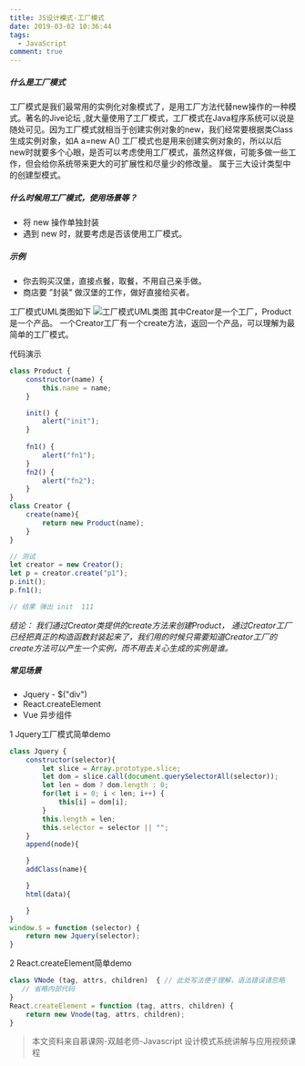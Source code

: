 ```yaml
---
title: JS设计模式-工厂模式
date: 2019-03-02 10:36:44
tags: 
  - JavaScript
comment: true
---
```


##### 什么是工厂模式
工厂模式是我们最常用的实例化对象模式了，是用工厂方法代替new操作的一种模式。著名的Jive论坛 ,就大量使用了工厂模式，工厂模式在Java程序系统可以说是随处可见。因为工厂模式就相当于创建实例对象的new，我们经常要根据类Class生成实例对象，如A a=new A() 工厂模式也是用来创建实例对象的，所以以后new时就要多个心眼，是否可以考虑使用工厂模式，虽然这样做，可能多做一些工作，但会给你系统带来更大的可扩展性和尽量少的修改量。
属于三大设计类型中的创建型模式。
<!--more-->

##### 什么时候用工厂模式，使用场景等？
-  将 new 操作单独封装
-  遇到 new 时，就要考虑是否该使用工厂模式。


##### 示例
- 你去购买汉堡，直接点餐，取餐，不用自己亲手做。
- 商店要 ”封装" 做汉堡的工作，做好直接给买者。


工厂模式UML类图如下
![工厂模式UML类图](/images/uml-factory.jpeg)
其中Creator是一个工厂，Product 是一个产品。
一个Creator工厂有一个create方法，返回一个产品，可以理解为最简单的工厂模式。

代码演示
```javascript
class Product {
    constructor(name) {
        this.name = name;
    }

    init() {
        alert("init");
    }
    
    fn1() {
        alert("fn1");
    }
    fn2() {
        alert("fn2");
    } 
}
class Creator {
    create(name){
        return new Product(name);
    }
}

// 测试
let creator = new Creator();
let p = creator.create("p1");
p.init();
p.fn1();

// 结果 弹出 init  111 
```
*结论： 我们通过Creator类提供的create方法来创建Product， 通过Creator工厂已经把真正的构造函数封装起来了，我们用的时候只需要知道Creator工厂的create方法可以产生一个实例，而不用去关心生成的实例是谁。*

##### 常见场景
- Jquery - $("div")
- React.createElement
- Vue 异步组件

1 Jquery工厂模式简单demo
```javascript
class Jquery {
    constructor(selector){
        let slice = Array.prototype.slice;
        let dom = slice.call(document.querySelectorAll(selector));
        let len = dom ? dom.length : 0;
        for(let i = 0; i < len; i++) {
            this[i] = dom[i];
        }
        this.length = len;
        this.selector = selector || "";
    }
    append(node){

    }
    addClass(name){

    }
    html(data){

    }
}
window.$ = function (selector) {
    return new Jquery(selector);
}
```

2 React.createElement简单demo
```javascript
class VNode (tag, attrs, children)  { // 此处写法便于理解，语法错误请忽略
   // 省略内部代码
}
React.createElement = function (tag, attrs, children) {
    return new Vnode(tag, attrs, children);
}
```

> 本文资料来自慕课网-双越老师-Javascript 设计模式系统讲解与应用视频课程